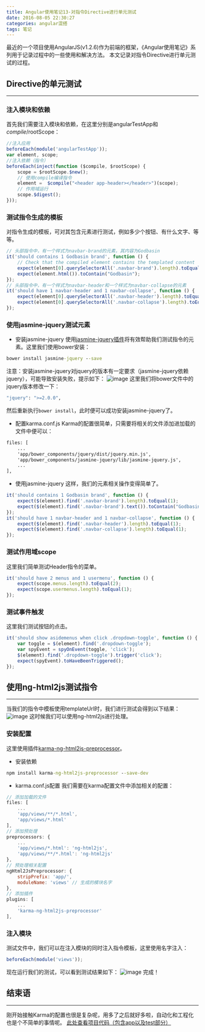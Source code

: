 ```yaml
---
title: Angular使用笔记13-对指令Directive进行单元测试
date: 2016-08-05 22:30:27
categories: angular混搭
tags: 笔记
---
```

最近的一个项目使用AngularJS(v1.2.6)作为前端的框架，《Angular使用笔记》系列用于记录过程中的一些使用和解决方法。
本文记录对指令Directive进行单元测试的过程。
<!--more-->

## Directive的单元测试
-----
### 注入模块和依赖
首先我们需要注入模块和依赖，在这里分别是angularTestApp和$compile/$rootScope：
``` js
//注入应用
beforeEach(module('angularTestApp'));
var element, scope;
//注入依赖（指令）
beforeEach(inject(function ($compile, $rootScope) {
	scope = $rootScope.$new();
	// 使用compile编译指令
	element =  $compile("<header app-header></header>")(scope);    
	// 作用域运行
	scope.$digest();
}));
```

### 测试指令生成的模板
对指令生成的模板，可对其包含元素进行测试，例如多少个按钮、有什么文字、等等。
``` js
// 头部指令中，有一个样式为navbar-brand的元素，其内容为Godbasin
it('should contains 1 Godbasin brand', function () {
	// Check that the compiled element contains the templated content
	expect(element[0].querySelectorAll('.navbar-brand').length).toEqual(1);
	expect(element.html()).toContain("Godbasin");
});
// 头部指令中，有一个样式为navbar-header和一个样式为navbar-collapse的元素
it('should have 1 navbar-header and 1 navbar-collapse', function () {    
	expect(element[0].querySelectorAll('.navbar-header').length).toEqual(1);
	expect(element[0].querySelectorAll('.navbar-collapse').length).toEqual(1);
});
```

### 使用jasmine-jquery测试元素
- 安装jasmine-jquery
使用[jasmine-jquery插件](https://github.com/velesin/jasmine-jquery)将有效帮助我们测试指令的元素。这里我们使用bower安装：
``` cmd
bower install jasmine-jquery --save
```
注意：安装jasmine-jquery对jquery的版本有一定要求（jasmine-jquery依赖jquery），可能导致安装失败，提示如下：
![image](https://github-imglib-1255459943.cos.ap-chengdu.myqcloud.com/2B17.tmp.png)
这里我们将bower文件中的jquery版本修改一下：
``` cmd
"jquery": ">=2.0.0",
```
然后重新执行`bower install`，此时便可以成功安装jasmine-jquery了。

- 配置karma.conf.js
Karma的配置很简单，只需要将相关的文件添加进加载的文件中便可以：
``` cmd
files: [
	...
	'app/bower_components/jquery/dist/jquery.min.js',
	'app/bower_components/jasmine-jquery/lib/jasmine-jquery.js',
	...
],
```

- 使用jasmine-jquery
这样，我们的元素相关操作变得简单了。
``` javascript
it('should contains 1 Godbasin brand', function () {
	expect($(element).find('.navbar-brand').length).toEqual(1);
	expect($(element).find('.navbar-brand').text()).toContain("Godbasin");
});
it('should have 1 navbar-header and 1 navbar-collapse', function () {    
	expect($(element).find('.navbar-header').length).toEqual(1);
	expect($(element).find('.navbar-collapse').length).toEqual(1);
});
```

### 测试作用域scope
这里我们简单测试Header指令的菜单。
``` javascript
it('should have 2 menus and 1 usermenu', function () {
	expect(scope.menus.length).toEqual(2);
	expect(scope.usermenus.length).toEqual(1);
});
```

### 测试事件触发
这里我们测试按钮的点击。
``` javascript
it('should show asidemenus when click .dropdown-toggle', function () {
	var toggle = $(element).find('.dropdown-toggle');
	var spyEvent = spyOnEvent(toggle, 'click');
	$(element).find('.dropdown-toggle').trigger('click');
	expect(spyEvent).toHaveBeenTriggered();
});
```

## 使用ng-html2js测试指令
-----
当我们的指令中模板使用templateUrl时，我们进行测试会得到以下结果：
![image](https://github-imglib-1255459943.cos.ap-chengdu.myqcloud.com/430D.tmp.png)
这时候我们可以使用ng-html2js进行处理。

### 安装配置
这里使用插件[karma-ng-html2js-preprocessor](https://github.com/karma-runner/karma-ng-html2js-preprocessor)。
- 安装依赖
``` cmd
npm install karma-ng-html2js-preprocessor --save-dev
```
- karma.conf.js配置
我们需要在karma配置文件中添加相关的配置：

``` javascript
// 添加加载的文件
files: [
	...
	'app/views/**/*.html',
	'app/views/*.html'
],
// 添加预处理
preprocessors: {
	...
	'app/views/*.html': 'ng-html2js',
	'app/views/**/*.html': 'ng-html2js'
},
// 预处理相关配置
ngHtml2JsPreprocessor: { 
	stripPrefix: 'app/', 
	moduleName: 'views' // 生成的模块名字
},
// 添加插件
plugins: [
	...
	'karma-ng-html2js-preprocessor'
],
```

### 注入模块
测试文件中，我们可以在注入模块的同时注入指令模板，这里使用名字注入：
``` javascript
beforeEach(module('views'));
```
现在运行我们的测试，可以看到测试结果如下：
![image](https://github-imglib-1255459943.cos.ap-chengdu.myqcloud.com/7334.tmp.png)
完成！

## 结束语
-----
刚开始接触Karma的配置也很是复杂呢，用多了之后就好多啦，自动化和工程化也是个不简单的事情呢。
[此处查看项目代码（包含app以及test部分）](https://github.com/godbasin/godbasin.github.io/tree/blog-codes/angular-notes/13-unit-test-directive)

